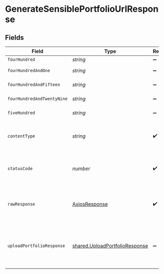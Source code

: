 # GenerateSensiblePortfolioUrlResponse


## Fields

| Field                                                                                   | Type                                                                                    | Required                                                                                | Description                                                                             |
| --------------------------------------------------------------------------------------- | --------------------------------------------------------------------------------------- | --------------------------------------------------------------------------------------- | --------------------------------------------------------------------------------------- |
| `fourHundred`                                                                           | *string*                                                                                | :heavy_minus_sign:                                                                      | Bad Request                                                                             |
| `fourHundredAndOne`                                                                     | *string*                                                                                | :heavy_minus_sign:                                                                      | Not authorized                                                                          |
| `fourHundredAndFifteen`                                                                 | *string*                                                                                | :heavy_minus_sign:                                                                      | Unsupported Media Type                                                                  |
| `fourHundredAndTwentyNine`                                                              | *string*                                                                                | :heavy_minus_sign:                                                                      | Too Many Requests                                                                       |
| `fiveHundred`                                                                           | *string*                                                                                | :heavy_minus_sign:                                                                      | Internal Server Error                                                                   |
| `contentType`                                                                           | *string*                                                                                | :heavy_check_mark:                                                                      | HTTP response content type for this operation                                           |
| `statusCode`                                                                            | *number*                                                                                | :heavy_check_mark:                                                                      | HTTP response status code for this operation                                            |
| `rawResponse`                                                                           | [AxiosResponse](https://axios-http.com/docs/res_schema)                                 | :heavy_check_mark:                                                                      | Raw HTTP response; suitable for custom response parsing                                 |
| `uploadPortfolioResponse`                                                               | [shared.UploadPortfolioResponse](../../../sdk/models/shared/uploadportfolioresponse.md) | :heavy_minus_sign:                                                                      | Returns the upload_url at which to PUT the document for extraction                      |